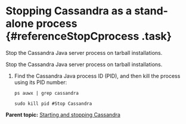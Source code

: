 # Stopping Cassandra as a stand-alone process {#referenceStopCprocess .task}

Stop the Cassandra Java server process on tarball installations.

Stop the Cassandra Java server process on tarball installations.

1.  Find the Cassandra Java process ID \(PID\), and then kill the process using its PID number:

    ``` {#stop-cassandra-tarball .language-bash}
    ps auwx | grep cassandra
    ```

    ```language-bash
    sudo kill pid #Stop Cassandra
    ```


**Parent topic:** [Starting and stopping Cassandra](../../cassandra/initialize/referenceStartStopTOC.md)

